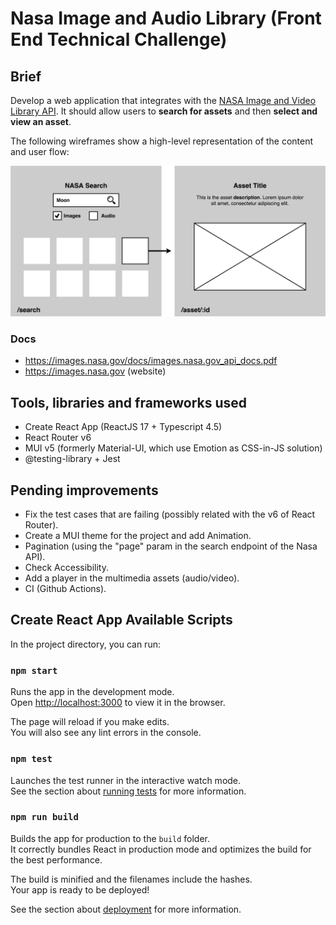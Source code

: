 # Nasa Image and Audio Library (Front End Technical Challenge)

## Brief

Develop a web application that integrates with the [NASA Image and Video Library API](https://images.nasa.gov/). It should allow users to **search for assets** and then **select and view an asset**.

The following wireframes show a high-level representation of the content and user flow:

![Wireframes](./wireframes.png)

### Docs

- https://images.nasa.gov/docs/images.nasa.gov_api_docs.pdf
- https://images.nasa.gov (website)

## Tools, libraries and frameworks used

- Create React App (ReactJS 17 + Typescript 4.5)
- React Router v6
- MUI v5 (formerly Material-UI, which use Emotion as CSS-in-JS solution)
- @testing-library + Jest

## Pending improvements

- Fix the test cases that are failing (possibly related with the v6 of React Router).
- Create a MUI theme for the project and add Animation.
- Pagination (using the "page" param in the search endpoint of the Nasa API).
- Check Accessibility.
- Add a player in the multimedia assets (audio/video).
- CI (Github Actions).

## Create React App Available Scripts

In the project directory, you can run:

### `npm start`

Runs the app in the development mode.\
Open [http://localhost:3000](http://localhost:3000) to view it in the browser.

The page will reload if you make edits.\
You will also see any lint errors in the console.

### `npm test`

Launches the test runner in the interactive watch mode.\
See the section about [running tests](https://facebook.github.io/create-react-app/docs/running-tests) for more information.

### `npm run build`

Builds the app for production to the `build` folder.\
It correctly bundles React in production mode and optimizes the build for the best performance.

The build is minified and the filenames include the hashes.\
Your app is ready to be deployed!

See the section about [deployment](https://facebook.github.io/create-react-app/docs/deployment) for more information.
